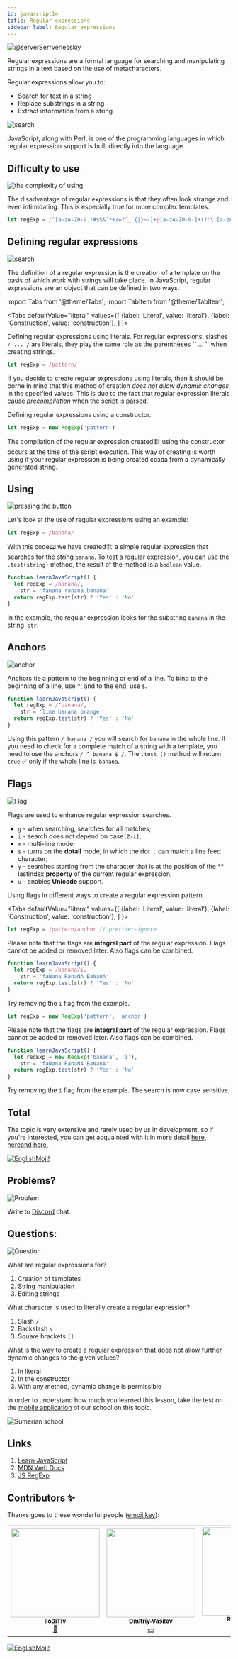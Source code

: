 ```yaml
---
id: javascript14
title: Regular expressions
sidebar_label: Regular expressions
---
```


![@serverSerrverlesskiy](/img/javascript/headers/13.jpg)

Regular expressions are a formal language for searching and manipulating strings in a text based on the use of metacharacters.

Regular expressions allow you to:

- Search for text in a string
- Replace substrings in a string
- Extract information from a string

![search](https://media.giphy.com/media/l46Cy1rHbQ92uuLXa/giphy.gif)

JavaScript, along with Perl, is one of the programming languages in which regular expression support is built directly into the language.

## Difficulty to use

![the complexity of using](https://media.giphy.com/media/5XYsIwzY00ONq/giphy.gif)

The disadvantage of regular expressions is that they often look strange and even intimidating. This is especially true for more complex templates.

```jsx
let regExp = /^[a-zA-Z0-9.!#$%&’*+/=?^_`{|}~-]+@[a-zA-Z0-9-]+(?:\.[a-zA-Z0-9-]+)*$/
```

## Defining regular expressions

![search](https://media.giphy.com/media/RMwYOO5e8pr1lhL8K7/giphy.gif)

The definition of a regular expression is the creation of a template on the basis of which work with strings will take place. In JavaScript, regular expressions are an object that can be defined in two ways.

import Tabs from '@theme/Tabs';
import TabItem from '@theme/TabItem';

<Tabs
defaultValue="literal"
values={[
{label: 'Literal', value: 'literal'},
{label: 'Construction', value: 'construction'},
]
}>
<TabItem value="literal">

Defining regular expressions using literals. For regular expressions, slashes `/ ... /` are literals, they play the same role as the parentheses `` ... '' when creating strings.

```jsx
let regExp = /pattern/
```

If you decide to create regular expressions using literals, then it should be borne in mind that this method of creation _does not allow dynamic changes_ in the specified values. This is due to the fact that regular expression literals cause _precompilation_ when the script is parsed.

  </TabItem>
  
  <TabItem value="construction">

Defining regular expressions using a constructor.

```jsx
let regExp = new RegExp('pattern')
```

The compilation of the regular expression created🏗️ using the constructor occurs at the time of the script execution. This way of creating is worth using if your regular expression is being created созда from a dynamically generated string.

  </TabItem>
</Tabs>

## Using

![pressing the button](https://media.giphy.com/media/12hhLP67q6PqCs/giphy.gif)

Let's look at the use of regular expressions using an example:

```jsx
let regExp = /banana/
```

With this code📟 we have created🏗️ a simple regular expression that searches for the string `banana`. To test a regular expression, you can use the `.test(string)` method, the result of the method is a `boolean` value.

```jsx live
function learnJavaScript() {
  let regExp = /banana/,
    str = 'fanana ranana banana'
  return regExp.test(str) ? 'Yes' : 'No'
}
```

In the example, the regular expression looks for the substring `banana` in the string` str`.

## Anchors

![anchor](https://media.giphy.com/media/3ohze1LSWrEGCML02Y/giphy.gif)

Anchors tie a pattern to the beginning or end of a line. To bind to the beginning of a line, use `^`, and to the end, use `$`.

```jsx live
function learnJavaScript() {
  let regExp = /^banana/,
    str = 'lime banana orange'
  return regExp.test(str) ? 'Yes' : 'No'
}
```

Using this pattern `/ banana /` you will search for `banana` in the whole line. If you need to check for a complete match of a string with a template, you need to use the anchors `/ ^ banana $ /`. The `.test ()` method will return `true` ✅ only if the whole line is` banana`.

## Flags

![Flag](https://media.giphy.com/media/ihRmRCxJuIi3pCORTL/giphy.gif)

Flags are used to enhance regular expression searches.

- `g` - when searching, searches for all matches;
- `i` - search does not depend on case`[Z-z]`;
- `m` - multi-line mode;
- `s` - turns on the **dotall** mode, in which the dot` .` can match a line feed character;
- `y` - searches starting from the character that is at the position of the ** lastindex **property** of the current regular expression;
- `u` - enables **Unicode** support.

Using flags in different ways to create a regular expression pattern

<Tabs
defaultValue="literal"
values={[
{label: 'Literal', value: 'literal'},
{label: 'Construction', value: 'construction'},
]
}>
<TabItem value="literal">

```jsx
let regExp = /pattern/anchor // prettier-ignore
```

Please note that the flags are **integral part** of the regular expression. Flags cannot be added or removed later. Also flags can be combined.

```jsx live
function learnJavaScript() {
  let regExp = /banana/i,
    str = 'faNana RanaNA BaNanA'
  return regExp.test(str) ? 'Yes' : 'No'
}
```

Try removing the `i` flag from the example.
</TabItem>
<TabItem value="construction">

```jsx
let regExp = new RegExp('pattern', 'anchor')
```

Please note that the flags are **integral part** of the regular expression. Flags cannot be added or removed later. Also flags can be combined.

```jsx live
function learnJavaScript() {
  let regExp = new RegExp('banana', 'i'),
    str = 'faNana RanaNA BaNanA'
  return regExp.test(str) ? 'Yes' : 'No'
}
```

Try removing the `i` flag from the example. The search is now case sensitive.
</TabItem>
</Tabs>

## Total

The topic is very extensive and rarely used by us in development, so if you're interested, you can get acquainted with it in more detail [here,](https://learn.javascript.ru/regular-expressions) [here](https://developer.mozilla.org/en/docs/Web/JavaScript/Guide/Regular_Expressions)[and here.](https://tuhub.ru/frontend/js-regexp)

 [![EnglishMoji!](/img/logo/englishmoji.png)](https://apps.apple.com/kz/app/englishmoji/id6450254885)

## Problems?

![Problem](https://media.giphy.com/media/xTiTnGeUsWOEwsGoG4/giphy.gif)

Write to [Discord](https://discord.gg/6GDAfXn) chat.

## Questions:

![Question](https://media.giphy.com/media/l0HlRnAWXxn0MhKLK/giphy.gif)

What are regular expressions for?

1. Creation of templates
2. String manipulation
3. Editing strings

What character is used to literally create a regular expression?

1. Slash `/`
2. Backslash `\`
3. Square brackets `[]`

What is the way to create a regular expression that does not allow further dynamic changes to the given values?

1. In literal
2. In the constructor
3. With any method, dynamic change is permissible

In order to understand how much you learned this lesson, take the test on the [mobile application](http://onelink.to/njhc95) of our school on this topic.

![Sumerian school](/img/app.jpg)

## Links

1. [Learn JavaScript](https://learn.javascript.ru/regular-expressions)
2. [MDN Web Docs](https://developer.mozilla.org/ru/docs/Web/JavaScript/Guide/Regular_Expressions)
3. [JS RegExp](https://tuhub.ru/frontend/js-regexp)

## Contributors ✨

Thanks goes to these wonderful people ([emoji key](https://allcontributors.org/docs/en/emoji-key)):

<table>
  <tr> 
    <td align="center"><a href="https://github.com/IIo3iTiv"><img src="https://avatars1.githubusercontent.com/u/72025062?v=4?s=200" width="200px;" alt=""/><br /><sub><b>IIo3iTiv</b></sub></a><br /><a href="https://github.com/gHashTag/react-native-village/commits?author=IIo3iTiv" title="Documentation">📖</a></td>
    <td align="center"><a href="https://fullstackserverless.github.io/"><img src="https://avatars0.githubusercontent.com/u/6774813?v=4?s=200" width="200px;" alt=""/><br /><sub><b>Dmitriy Vasilev</b></sub></a><br /><a href="#financial-gHashTag" title="Financial">💵</a></td>
    <td align="center"><a href="https://github.com/Resoner2005"><img src="https://avatars1.githubusercontent.com/u/75675814?v=4?s=200" width="200px;" alt=""/><br /><sub><b>Resoner2005</b></sub></a><br /><a href="https://github.com/gHashTag/react-native-village/issues?q=author%3AResoner2005" title="Bug reports">🐛 🎨 🖋</a></td>
    <td align="center"><a href="https://github.com/Navernoss"><img src="https://avatars0.githubusercontent.com/u/75784137?v=4?s=200" width="200px;" alt=""/><br /><sub><b>Navernoss</b></sub></a><br /><a href="#content-Navernoss" title="Content">🖋 🐛 🎨 </a></td>
  </tr>
  
</table>

[![EnglishMoji!](/img/logo/englishmoji.png)](https://apps.apple.com/kz/app/englishmoji/id6450254885)
